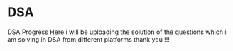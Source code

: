 # DSA
DSA Progress
 Here i will be uploading the solution of the questions which i am solving in DSA from different platforms
thank you !!!
